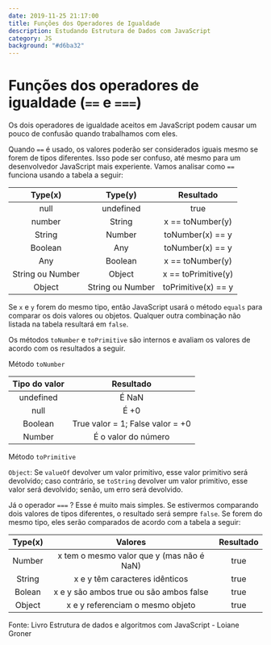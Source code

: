 ```yaml
---
date: 2019-11-25 21:17:00
title: Funções dos Operadores de Igualdade
description: Estudando Estrutura de Dados com JavaScript
category: JS
background: "#d6ba32"
---
```


# Funções dos operadores de igualdade (`==` e `===`)

Os dois operadores de igualdade aceitos em JavaScript podem causar um pouco de confusão quando trabalhamos com eles.

Quando `==` é usado, os valores poderão ser considerados iguais mesmo se forem de tipos diferentes. Isso pode ser confuso, até mesmo para um desenvolvedor JavaScript mais experiente. Vamos analisar como `==` funciona usando a tabela a seguir:

|     Type(x)      |     Type(y)      |      Resultado      |
| :--------------: | :--------------: | :-----------------: |
|       null       |    undefined     |        true         |
|      number      |      String      |  x == toNumber(y)   |
|      String      |      Number      |  toNumber(x) == y   |
|     Boolean      |       Any        |  toNumber(x) == y   |
|       Any        |     Boolean      |  x == toNumber(y)   |
| String ou Number |      Object      | x == toPrimitive(y) |
|      Object      | String ou Number | toPrimitive(x) == y |

Se `x` e `y` forem do mesmo tipo, então JavaScript usará o método `equals` para comparar os dois valores ou objetos. Qualquer outra combinação não listada na tabela resultará em `false`.

Os métodos `toNumber` e `toPrimitive` são internos e avaliam os valores de acordo com os resultados a seguir.

Método `toNumber`

| Tipo do valor |            Resultado             |
| :-----------: | :------------------------------: |
|   undefined   |              É NaN               |
|     null      |               É +0               |
|    Boolean    | True valor = 1; False valor = +0 |
|    Number     |       É o valor do número        |

Método `toPrimitive`

`Object`: Se `valueOf` devolver um valor primitivo, esse valor primitivo será devolvido; caso contrário, se `toString` devolver um valor primitivo, esse valor será devolvido; senão, um erro será devolvido.
	
Já o operador `===` ? Esse é muito mais simples. Se estivermos comparando dois valores de tipos diferentes, o resultado será sempre `false`. Se forem do mesmo tipo, eles serão comparados de acordo com a tabela a seguir:

| Type(x) |                  Valores                  | Resultado |
| :-----: | :---------------------------------------: | :-------: |
| Number  | x tem o mesmo valor que y (mas não é NaN) |   true    |
| String  |      x e y têm caracteres idênticos       |   true    |
| Bolean  |  x e y são ambos true ou são ambos false  |   true    |
| Object  |     x e y referenciam o mesmo objeto      |   true    |


Fonte: Livro Estrutura de dados e algoritmos com JavaScript - Loiane Groner